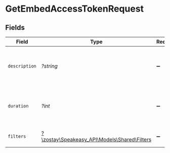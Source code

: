 # GetEmbedAccessTokenRequest


## Fields

| Field                                                                          | Type                                                                           | Required                                                                       | Description                                                                    |
| ------------------------------------------------------------------------------ | ------------------------------------------------------------------------------ | ------------------------------------------------------------------------------ | ------------------------------------------------------------------------------ |
| `description`                                                                  | *?string*                                                                      | :heavy_minus_sign:                                                             | The description of the embed access token.                                     |
| `duration`                                                                     | *?int*                                                                         | :heavy_minus_sign:                                                             | The duration (in minutes) of the embed access token.                           |
| `filters`                                                                      | [?\zostay\Speakeasy_API\Models\Shared\Filters](../../models/shared/Filters.md) | :heavy_minus_sign:                                                             | The filter to apply to the query.                                              |